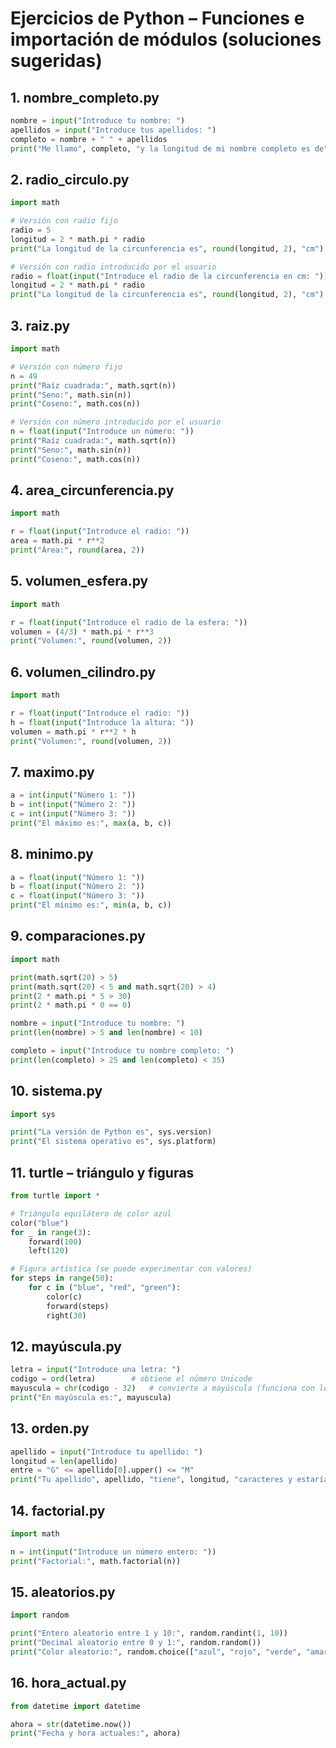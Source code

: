 # Ejercicios de Python – Funciones e importación de módulos (soluciones sugeridas)

## 1. nombre_completo.py
```python
nombre = input("Introduce tu nombre: ")
apellidos = input("Introduce tus apellidos: ")
completo = nombre + " " + apellidos
print("Me llamo", completo, "y la longitud de mi nombre completo es de", len(completo))
```

## 2. radio_circulo.py
```python
import math

# Versión con radio fijo
radio = 5
longitud = 2 * math.pi * radio
print("La longitud de la circunferencia es", round(longitud, 2), "cm")

# Versión con radio introducido por el usuario
radio = float(input("Introduce el radio de la circunferencia en cm: "))
longitud = 2 * math.pi * radio
print("La longitud de la circunferencia es", round(longitud, 2), "cm")
```

## 3. raiz.py
```python
import math

# Versión con número fijo
n = 49
print("Raíz cuadrada:", math.sqrt(n))
print("Seno:", math.sin(n))
print("Coseno:", math.cos(n))

# Versión con número introducido por el usuario
n = float(input("Introduce un número: "))
print("Raíz cuadrada:", math.sqrt(n))
print("Seno:", math.sin(n))
print("Coseno:", math.cos(n))
```

## 4. area_circunferencia.py
```python
import math

r = float(input("Introduce el radio: "))
area = math.pi * r**2
print("Área:", round(area, 2))
```

## 5. volumen_esfera.py
```python
import math

r = float(input("Introduce el radio de la esfera: "))
volumen = (4/3) * math.pi * r**3
print("Volumen:", round(volumen, 2))
```

## 6. volumen_cilindro.py
```python
import math

r = float(input("Introduce el radio: "))
h = float(input("Introduce la altura: "))
volumen = math.pi * r**2 * h
print("Volumen:", round(volumen, 2))
```

## 7. maximo.py
```python
a = int(input("Número 1: "))
b = int(input("Número 2: "))
c = int(input("Número 3: "))
print("El máximo es:", max(a, b, c))
```

## 8. minimo.py
```python
a = float(input("Número 1: "))
b = float(input("Número 2: "))
c = float(input("Número 3: "))
print("El mínimo es:", min(a, b, c))
```

## 9. comparaciones.py
```python
import math

print(math.sqrt(20) > 5)
print(math.sqrt(20) < 5 and math.sqrt(20) > 4)
print(2 * math.pi * 5 > 30)
print(2 * math.pi * 0 == 0)

nombre = input("Introduce tu nombre: ")
print(len(nombre) > 5 and len(nombre) < 10)

completo = input("Introduce tu nombre completo: ")
print(len(completo) > 25 and len(completo) < 35)
```

## 10. sistema.py
```python
import sys

print("La versión de Python es", sys.version)
print("El sistema operativo es", sys.platform)
```

## 11. turtle – triángulo y figuras
```python
from turtle import *

# Triángulo equilátero de color azul
color("blue")
for _ in range(3):
    forward(100)
    left(120)

# Figura artística (se puede experimentar con valores)
for steps in range(50):
    for c in ("blue", "red", "green"):
        color(c)
        forward(steps)
        right(30)
```

## 12. mayúscula.py
```python
letra = input("Introduce una letra: ")
codigo = ord(letra)        # obtiene el número Unicode
mayuscula = chr(codigo - 32)   # convierte a mayúscula (funciona con letras del alfabeto latino)
print("En mayúscula es:", mayuscula)
```

## 13. orden.py
```python
apellido = input("Introduce tu apellido: ")
longitud = len(apellido)
entre = "G" <= apellido[0].upper() <= "M"
print("Tu apellido", apellido, "tiene", longitud, "caracteres y estaría colocado entre la G y la M:", entre)
```

## 14. factorial.py
```python
import math

n = int(input("Introduce un número entero: "))
print("Factorial:", math.factorial(n))
```

## 15. aleatorios.py
```python
import random

print("Entero aleatorio entre 1 y 10:", random.randint(1, 10))
print("Decimal aleatorio entre 0 y 1:", random.random())
print("Color aleatorio:", random.choice(["azul", "rojo", "verde", "amarillo"]))
```

## 16. hora_actual.py
```python
from datetime import datetime

ahora = str(datetime.now())
print("Fecha y hora actuales:", ahora)
```
